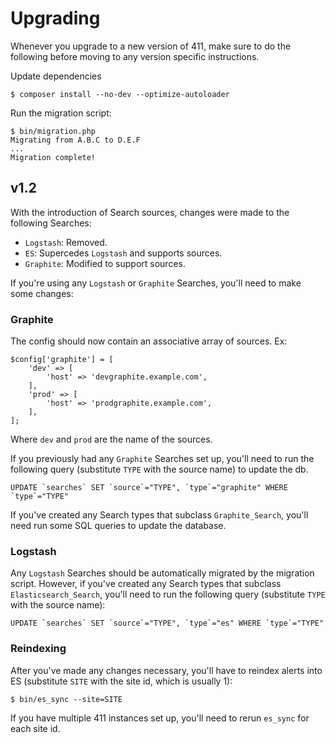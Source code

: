 Upgrading
=========

Whenever you upgrade to a new version of 411, make sure to do the following before moving to any version specific instructions.

Update dependencies
```
$ composer install --no-dev --optimize-autoloader
```

Run the migration script:
```
$ bin/migration.php
Migrating from A.B.C to D.E.F
...
Migration complete!
```

## v1.2 ##

With the introduction of Search sources, changes were made to the following Searches:

- `Logstash`: Removed.
- `ES`: Supercedes `Logstash` and supports sources.
- `Graphite`: Modified to support sources.

If you're using any `Logstash` or `Graphite` Searches, you'll need to make some changes:

### Graphite ###

The config should now contain an associative array of sources. Ex:
```
$config['graphite'] = [
    'dev' => [
        'host' => 'devgraphite.example.com',
    ],
    'prod' => [
        'host' => 'prodgraphite.example.com',
    ],
];
```
Where `dev` and `prod` are the name of the sources.

If you previously had any `Graphite` Searches set up, you'll need to run the following query (substitute `TYPE` with the source name) to update the db.
```
UPDATE `searches` SET `source`="TYPE", `type`="graphite" WHERE `type`="TYPE"
```

If you've created any Search types that subclass `Graphite_Search`, you'll need run some SQL queries to update the database.

### Logstash ###

Any `Logstash` Searches should be automatically migrated by the migration script. However, if you've created any Search types that subclass `Elasticsearch_Search`, you'll need to run the following query (substitute `TYPE` with the source name):
```
UPDATE `searches` SET `source`="TYPE", `type`="es" WHERE `type`="TYPE"
```

### Reindexing ###

After you've made any changes necessary, you'll have to reindex alerts into ES (substitute `SITE` with the site id, which is usually 1):
```
$ bin/es_sync --site=SITE
```

If you have multiple 411 instances set up, you'll need to rerun `es_sync` for each site id.
